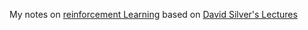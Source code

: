 My notes on [reinforcement Learning](https://github.com/araptig/Notes-on-Reinforcement-Learning/blob/master/RL.pdf) based on [David Silver's Lectures](https://www.youtube.com/playlist?list=PLzuuYNsE1EZAXYR4FJ75jcJseBmo4KQ9-)

